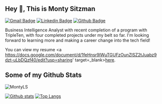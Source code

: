 ## Hey 👋, This is Monty Sitzman
[![Gmail Badge](https://img.shields.io/badge/-montysitzman@gmail.com-c14438?style=flat&logo=Gmail&logoColor=white&link=mailto:montysitzman@gmail.com)](mailto:montysitzman@gmail.com) 
[![Linkedin Badge](https://img.shields.io/badge/-www.linkedin.com/in/monty-sitzman-0072b1?style=flat&logo=Linkedin&logoColor=white&link=https://www.linkedin.com/in/www.linkedin.com/in/monty-sitzman/)](https://www.linkedin.com/in/www.linkedin.com/in/monty-sitzman/) [![Github Badge](https://img.shields.io/badge/-MontyLS-grey?style=flat&logo=github&logoColor=white&link=https://github.com/MontyLS/)](https://www.github.com/MontyLS/) <p align='left'>Business Intelligence Analyst with recent completion of a program with TripleTen, with four completed projects under my belt so far. I'm looking forward to learning more and making a career change into the tech field!</p><p align='left'> You can view my resume <a https://docs.google.com/document/d/1feHnsr9lWuTGUFzOunZlSZ2tJuabz9dzt-uLbDQzf40/edit?usp=sharing' target=_blank><u>here</u>.</a></p>
## Some of my Github Stats
<p align=left> <img src=https://komarev.com/ghpvc/?username=MontyLS alt=MontyLS /> </p>

[![Github stats](https://github-readme-stats.vercel.app/api?username=MontyLS&show_icons=true&include_all_commits=true)](https://github.com/MontyLS/github-readme-stats)
[![Top Langs](https://github-readme-stats.vercel.app/api/top-langs/?username=MontyLS&layout=compact)](https://github.com/MontyLS/github-readme-stats)

<!--
**MontyLS/MontyLS** is a ✨ _special_ ✨ repository because its `README.md` (this file) appears on your GitHub profile.

Here are some ideas to get you started:

- 🔭 I’m currently working on ...
- 🌱 I’m currently learning ...
- 👯 I’m looking to collaborate on ...
- 🤔 I’m looking for help with ...
- 💬 Ask me about ...
- 📫 How to reach me: ...
- 😄 Pronouns: ...
- ⚡ Fun fact: ...
-->
